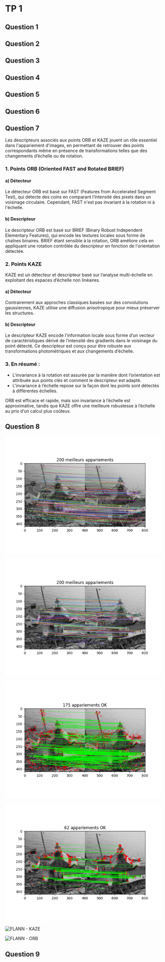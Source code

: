 # TP 1

## Question 1

## Question 2

## Question 3

## Question 4

## Question 5

## Question 6

## Question 7
Les descripteurs associés aux points ORB et KAZE jouent un rôle essentiel dans l'appariement d'images, en permettant de retrouver des points correspondants même en présence de transformations telles que des changements d’échelle ou de rotation.

### 1. Points ORB (Oriented FAST and Rotated BRIEF)

#### a) Détecteur
Le détecteur ORB est basé sur FAST (Features from Accelerated Segment Test), qui détecte des coins en comparant l’intensité des pixels dans un voisinage circulaire. Cependant, FAST n'est pas invariant à la rotation ni à l'échelle.

#### b) Descripteur
Le descripteur ORB est basé sur BRIEF (Binary Robust Independent Elementary Features), qui encode les textures locales sous forme de chaînes binaires. BRIEF étant sensible à la rotation, ORB améliore cela en appliquant une rotation contrôlée du descripteur en fonction de l'orientation détectée.

### 2. Points KAZE
KAZE est un détecteur et descripteur basé sur l’analyse multi-échelle en exploitant des espaces d’échelle non linéaires.

#### a) Détecteur
Contrairement aux approches classiques basées sur des convolutions gaussiennes, KAZE utilise une diffusion anisotropique pour mieux préserver les structures.

#### b) Descripteur
Le descripteur KAZE encode l'information locale sous forme d’un vecteur de caractéristiques dérivé de l’intensité des gradients dans le voisinage du point détecté. Ce descripteur est conçu pour être robuste aux transformations photométriques et aux changements d’échelle.

### 3. En résumé :
- L'invariance à la rotation est assurée par la manière dont l’orientation est attribuée aux points clés et comment le descripteur est adapté.
- L'invariance à l’échelle repose sur la façon dont les points sont détectés à différentes échelles.

ORB est efficace et rapide, mais son invariance à l’échelle est approximative, tandis que KAZE offre une meilleure robustesse à l’échelle au prix d’un calcul plus coûteux.

## Question 8
![Cross Check - KAZE](images/rapport/ex8_crosscheck_kaze.png)

![Cross Check - ORB](images/rapport/ex8_crosscheck_orb.png)

![Ration Test - KAZE](images/rapport/ex8_ratiotest_kaze.png)

![Ration Test - ORB](images/rapport/ex8_ratiotest_orb.png)

![FLANN - KAZE](images/rapport/ex8_flann_kaze.png)

![FLANN - ORB](images/rapport/ex8_flann_orb.png)

## Question 9